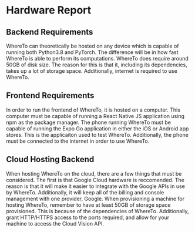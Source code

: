 # Hardware Report
## Backend Requirements
WhereTo can theoretically be hosted on any device which is capable of running both Python3.8 and PyTorch. The difference will be in how fast WhereTo is able to perform its computations. WhereTo does require around 50GB of disk size. The reason for this is that it, including its dependencies, takes up a lot of storage space. Additionally, internet is required to use WhereTo.
## Frontend Requirements
In order to run the frontend of WhereTo, it is hosted on a computer. This computer must be capable of running a React Native JS application using npm as the package manager. The phone running WhereTo must be capable of running the Expo Go application in either the iOS or Android app stores. This is the applicaiton used to test WhereTo. Additionally, the phone must be connected to the internet in order to use WhereTo.
## Cloud Hosting Backend
When hosting WhereTo on the cloud, there are a few things that must be considered. The first is that Google Cloud hardware is reccomended. The reason is that it will make it easier to integrate with the Google APIs in use by WhereTo. Additionally, it will keep all of the billing and console management with one provider, Google. When provisioning a machine for hosting WhereTo, remember to have at least 50GB of storage space provisioned. This is because of the dependencies of WhereTo. Additionally, grant HTTP/HTTPS access to the ports required, and allow for your machine to access the Cloud Vision API.